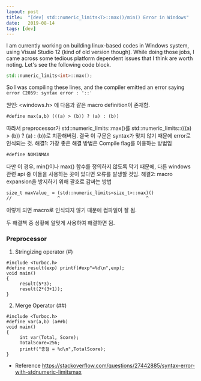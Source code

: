 ```yaml
---
layout: post
title:  "[dev] std::numeric_limits<T>::max()/min() Error in Windows"
date:   2019-08-14
tags: [dev]
---
```


I am currently working on building linux-based codes in Windows system, using Visual Studio 12 (kind of old version though). While doing those jobs, I came across some tedious platform dependent issues that I think are worth noting. Let's see the following code block.
```cpp
std::numeric_limits<int>::max();
```
So I was compiling these lines, and the compiler emitted an error saying `error C2059: syntax error : '::'`

원인: <windows.h> 에 다음과 같은 macro definition이 존재함.

```
#define max(a,b) (((a) > (b)) ? (a) : (b))
```
따라서 preprocessor가 std::numeric_limits<int>::max()를 std::numeric_limits<int>::(((a) > (b)) ? (a) : (b))로 치환해버림. 결국 이 구문은 syntax가 맞지 않기 때문에 error로 인식되는 것.
해결1: 가장 좋은 해결 방법은 Compile flag를 이용하는 방법임
```
#define NOMINMAX
```
다만 이 경우, min()이나 max() 함수를 정의하지 않도록 막기 때문에, 다른 windows 관련 api 중 이들을 사용하는 곳이 있다면 오류를 발생할 것임.
해결2: macro expansion을 방지하기 위해 괄호로 감싸는 방법
```
size_t maxValue_ = (std::numeric_limits<size_t>::max)()
//                 ^                                ^
```
이렇게 되면 macro로 인식되지 않기 때문에 컴파일이 잘 됨.

두 해결책 중 상황에 알맞게 사용하여 해결하면 됨.

### Preprocessor
1. Stringizing operator (#)
```
#include <Turboc.h>
#define result(exp) printf(#exp"=%d\n",exp);
void main()
{
     result(5*3);
     result(2*(3+1));
}
```
2. Merge Operator (##)

```
#include <Turboc.h>
#define var(a,b) (a##b)
void main()
{
     int var(Total, Score);
     TotalScore=256;
     printf("총점 = %d\n",TotalScore);
}
```

- Reference
https://stackoverflow.com/questions/27442885/syntax-error-with-stdnumeric-limitsmax
